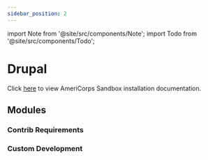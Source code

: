 ```yaml
---
sidebar_position: 2
---
```

import Note from '@site/src/components/Note';
import Todo from '@site/src/components/Todo';

# Drupal

Click [here](install) to view AmeriCorps Sandbox installation documentation.

## Modules

### Contrib Requirements
<Todo />

### Custom Development
<Todo />
